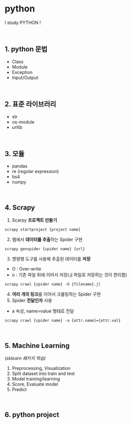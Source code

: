 # python
I study PYTHON !

<br>

## 1. python 문법
- Class
- Module
- Exception
- Input/Output

<br>

## 2. 표준 라이브러리
- str
- os-module
- urllib

<br>

## 3. 모듈
- pandas
- re (regular expression)
- bs4
- numpy

<br>

## 4. Scrapy
1. Scarpy **프로젝트 만들기**  
```
scrapy startproject {project name}
```
2. 웹에서 **데이터를 추출**하는 Spider 구현  
```
scrapy genspider {spider name} {url}
```
3. 명령행 도구를 사용해 추출된 데이터를 **저장**  
- O : Over-write  
- o : 기존 파일 뒤에 이어서 저장(.jl 파일로 저장하는 것이 편리함)  
```
scrapy crawl {spider name} -O {filename}.jl
```
4. **여러 개의 링크**를 이어서 크롤링하는 Spider 구현  
5. Spider **전달인자** 사용  
- a 속성, name=value 형태로 전달  
```
scrapy crawl {spider name} -a {attr.name}={attr.val}
```

<br>

## 5. Machine Learning
*(sklearn 패키지 학습)*  
1. Preprocessing, Visualization  
2. Split dataset into train and test  
3. Model training/learning  
4. Score, Evaluate model  
5. Predict  

<br>

## 6. python project
